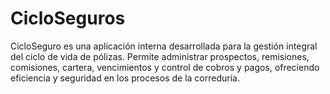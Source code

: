 # CicloSeguros
CicloSeguro es una aplicación interna desarrollada para la gestión integral del ciclo de vida de pólizas. Permite administrar prospectos, remisiones, comisiones, cartera, vencimientos y control de cobros y pagos, ofreciendo eficiencia y seguridad en los procesos de la correduría.
